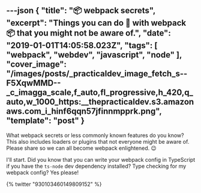 ---json
{
  "title": "📦 webpack secrets",
  "excerpt": "Things you can do 🔨 with webpack 📦 that you might not be aware of.",
  "date": "2019-01-01T14:05:58.023Z",
  "tags": [
    "webpack",
    "webdev",
    "javascript",
    "node"
  ],
  "cover_image": "/images/posts/_practicaldev_image_fetch_s--F5XqwMMD--_c_imagga_scale,f_auto,fl_progressive,h_420,q_auto,w_1000_https:__thepracticaldev.s3.amazonaws.com_i_hinf6qqn57jfinnmpprk.png",
  "template": "post"
}
---
What webpack secrets or less commonly known features do you know? This also includes loaders or plugins that not everyone might be aware of. Please share so we can all become webpack enlightened. 😉

I'll start. Did you know that you can write your webpack config in TypeScript if you have the `ts-node` dev dependency installed? Type checking for my webpack config? Yes please!

{% twitter "930103460149809152" %}
